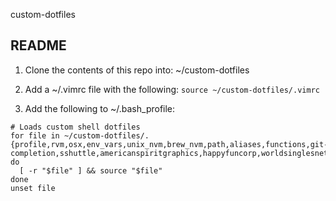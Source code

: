 custom-dotfiles

README
--------
1. Clone the contents of this repo into: ~/custom-dotfiles

2. Add a ~/.vimrc file with the following: `source ~/custom-dotfiles/.vimrc`

3. Add the following to ~/.bash_profile:
```
# Loads custom shell dotfiles
for file in ~/custom-dotfiles/.{profile,rvm,osx,env_vars,unix_nvm,brew_nvm,path,aliases,functions,git-completion,sshuttle,americanspiritgraphics,happyfuncorp,worldsinglesnetwork,verizon}; do
  [ -r "$file" ] && source "$file"
done
unset file
```

